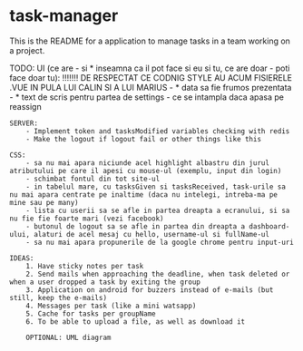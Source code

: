 # task-manager

This is the README for a application to manage tasks in a team working on a project.

TODO: 
	UI (ce are - si * inseamna ca il pot face si eu si tu, ce are doar - poti face doar tu):
	!!!!!!! DE RESPECTAT CE CODNIG STYLE AU ACUM FISIERELE .VUE IN PULA LUI CALIN SI A LUI MARIUS
		- * data sa fie frumos prezentata
		- * text de scris pentru partea de settings
		- ce se intampla daca apasa pe reassign

	SERVER:
		- Implement token and tasksModified variables checking with redis
		- Make the logout if logout fail or other things like this

	CSS:
		- sa nu mai apara niciunde acel highlight albastru din jurul atributului pe care il apesi cu mouse-ul (exemplu, input din login)
		- schimbat fontul din tot site-ul
		- in tabelul mare, cu tasksGiven si tasksReceived, task-urile sa nu mai apara centrate pe inaltime (daca nu intelegi, intreba-ma pe mine sau pe many)
		- lista cu userii sa se afle in partea dreapta a ecranului, si sa nu fie fie foarte mari (vezi facebook)
		- butonul de logout sa se afle in partea din dreapta a dashboard-ului, alaturi de acel mesaj cu hello, username-ul si fullName-ul
		- sa nu mai apara propunerile de la google chrome pentru input-uri

	IDEAS:
		1. Have sticky notes per task
		2. Send mails when approaching the deadline, when task deleted or when a user dropped a task by exiting the group
		3. Application on android for buzzers instead of e-mails (but still, keep the e-mails)
		4. Messages per task (like a mini watsapp)
		5. Cache for tasks per groupName
		6. To be able to upload a file, as well as download it

		OPTIONAL: UML diagram
